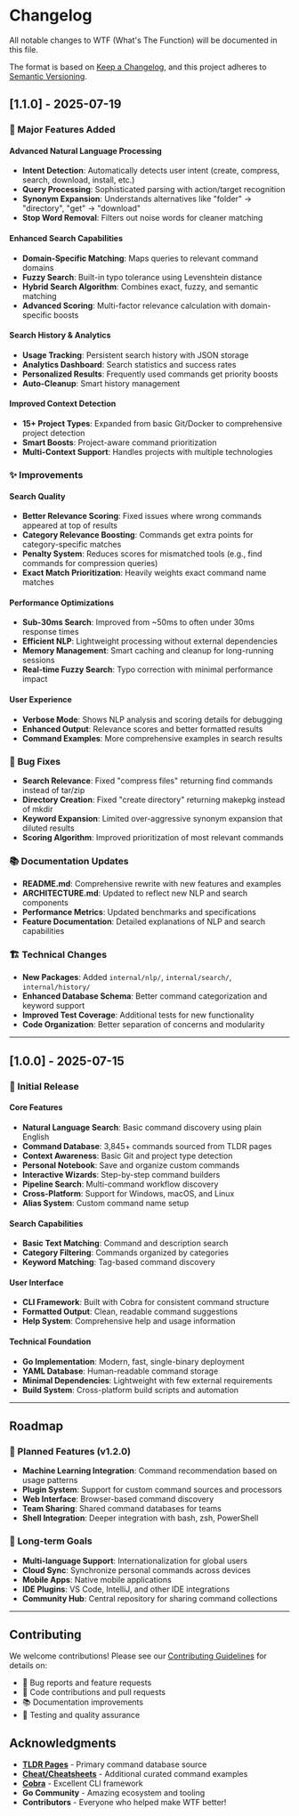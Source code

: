# Changelog

All notable changes to WTF (What's The Function) will be documented in this file.

The format is based on [Keep a Changelog](https://keepachangelog.com/en/1.0.0/),
and this project adheres to [Semantic Versioning](https://semver.org/spec/v2.0.0.html).

## [1.1.0] - 2025-07-19

### 🚀 Major Features Added

#### Advanced Natural Language Processing
- **Intent Detection**: Automatically detects user intent (create, compress, search, download, install, etc.)
- **Query Processing**: Sophisticated parsing with action/target recognition
- **Synonym Expansion**: Understands alternatives like "folder" → "directory", "get" → "download"
- **Stop Word Removal**: Filters out noise words for cleaner matching

#### Enhanced Search Capabilities
- **Domain-Specific Matching**: Maps queries to relevant command domains
- **Fuzzy Search**: Built-in typo tolerance using Levenshtein distance
- **Hybrid Search Algorithm**: Combines exact, fuzzy, and semantic matching
- **Advanced Scoring**: Multi-factor relevance calculation with domain-specific boosts

#### Search History & Analytics
- **Usage Tracking**: Persistent search history with JSON storage
- **Analytics Dashboard**: Search statistics and success rates
- **Personalized Results**: Frequently used commands get priority boosts
- **Auto-Cleanup**: Smart history management

#### Improved Context Detection
- **15+ Project Types**: Expanded from basic Git/Docker to comprehensive project detection
- **Smart Boosts**: Project-aware command prioritization
- **Multi-Context Support**: Handles projects with multiple technologies

### ✨ Improvements

#### Search Quality
- **Better Relevance Scoring**: Fixed issues where wrong commands appeared at top of results
- **Category Relevance Boosting**: Commands get extra points for category-specific matches
- **Penalty System**: Reduces scores for mismatched tools (e.g., find commands for compression queries)
- **Exact Match Prioritization**: Heavily weights exact command name matches

#### Performance Optimizations
- **Sub-30ms Search**: Improved from ~50ms to often under 30ms response times
- **Efficient NLP**: Lightweight processing without external dependencies
- **Memory Management**: Smart caching and cleanup for long-running sessions
- **Real-time Fuzzy Search**: Typo correction with minimal performance impact

#### User Experience
- **Verbose Mode**: Shows NLP analysis and scoring details for debugging
- **Enhanced Output**: Relevance scores and better formatted results
- **Command Examples**: More comprehensive examples in search results

### 🐛 Bug Fixes
- **Search Relevance**: Fixed "compress files" returning find commands instead of tar/zip
- **Directory Creation**: Fixed "create directory" returning makepkg instead of mkdir
- **Keyword Expansion**: Limited over-aggressive synonym expansion that diluted results
- **Scoring Algorithm**: Improved prioritization of most relevant commands

### 📚 Documentation Updates
- **README.md**: Comprehensive rewrite with new features and examples
- **ARCHITECTURE.md**: Updated to reflect new NLP and search components
- **Performance Metrics**: Updated benchmarks and specifications
- **Feature Documentation**: Detailed explanations of NLP and search capabilities

### 🏗️ Technical Changes
- **New Packages**: Added `internal/nlp/`, `internal/search/`, `internal/history/`
- **Enhanced Database Schema**: Better command categorization and keyword support
- **Improved Test Coverage**: Additional tests for new functionality
- **Code Organization**: Better separation of concerns and modularity

---

## [1.0.0] - 2025-07-15

### 🎉 Initial Release

#### Core Features
- **Natural Language Search**: Basic command discovery using plain English
- **Command Database**: 3,845+ commands sourced from TLDR pages
- **Context Awareness**: Basic Git and project type detection
- **Personal Notebook**: Save and organize custom commands
- **Interactive Wizards**: Step-by-step command builders
- **Pipeline Search**: Multi-command workflow discovery
- **Cross-Platform**: Support for Windows, macOS, and Linux
- **Alias System**: Custom command name setup

#### Search Capabilities
- **Basic Text Matching**: Command and description search
- **Category Filtering**: Commands organized by categories
- **Keyword Matching**: Tag-based command discovery

#### User Interface
- **CLI Framework**: Built with Cobra for consistent command structure
- **Formatted Output**: Clean, readable command suggestions
- **Help System**: Comprehensive help and usage information

#### Technical Foundation
- **Go Implementation**: Modern, fast, single-binary deployment
- **YAML Database**: Human-readable command storage
- **Minimal Dependencies**: Lightweight with few external requirements
- **Build System**: Cross-platform build scripts and automation

---

## Roadmap

### 🔮 Planned Features (v1.2.0)
- **Machine Learning Integration**: Command recommendation based on usage patterns
- **Plugin System**: Support for custom command sources and processors
- **Web Interface**: Browser-based command discovery
- **Team Sharing**: Shared command databases for teams
- **Shell Integration**: Deeper integration with bash, zsh, PowerShell

### 🎯 Long-term Goals
- **Multi-language Support**: Internationalization for global users
- **Cloud Sync**: Synchronize personal commands across devices
- **Mobile Apps**: Native mobile applications
- **IDE Plugins**: VS Code, IntelliJ, and other IDE integrations
- **Community Hub**: Central repository for sharing command collections

---

## Contributing

We welcome contributions! Please see our [Contributing Guidelines](CONTRIBUTING.md) for details on:
- 🐛 Bug reports and feature requests
- 🔧 Code contributions and pull requests  
- 📚 Documentation improvements
- 🧪 Testing and quality assurance

## Acknowledgments

- **[TLDR Pages](https://github.com/tldr-pages/tldr)** - Primary command database source
- **[Cheat/Cheatsheets](https://github.com/cheat/cheatsheets)** - Additional curated command examples  
- **[Cobra](https://github.com/spf13/cobra)** - Excellent CLI framework
- **Go Community** - Amazing ecosystem and tooling
- **Contributors** - Everyone who helped make WTF better!
